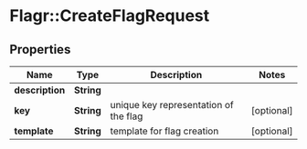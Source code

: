 # Flagr::CreateFlagRequest

## Properties
Name | Type | Description | Notes
------------ | ------------- | ------------- | -------------
**description** | **String** |  | 
**key** | **String** | unique key representation of the flag | [optional] 
**template** | **String** | template for flag creation | [optional] 


